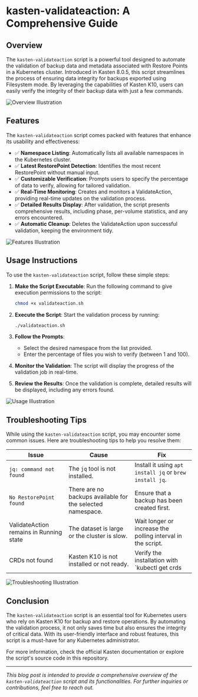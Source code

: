 # kasten-validateaction: A Comprehensive Guide

## Overview

The `kasten-validateaction` script is a powerful tool designed to automate the validation of backup data and metadata associated with Restore Points in a Kubernetes cluster. Introduced in Kasten 8.0.5, this script streamlines the process of ensuring data integrity for backups exported using Filesystem mode. By leveraging the capabilities of Kasten K10, users can easily verify the integrity of their backup data with just a few commands.

![Overview Illustration](../assets/illustrations/overview.png)

## Features

The `kasten-validateaction` script comes packed with features that enhance its usability and effectiveness:

- ✅ **Namespace Listing**: Automatically lists all available namespaces in the Kubernetes cluster.
- ✅ **Latest RestorePoint Detection**: Identifies the most recent RestorePoint without manual input.
- ✅ **Customizable Verification**: Prompts users to specify the percentage of data to verify, allowing for tailored validation.
- ✅ **Real-Time Monitoring**: Creates and monitors a ValidateAction, providing real-time updates on the validation process.
- ✅ **Detailed Results Display**: After validation, the script presents comprehensive results, including phase, per-volume statistics, and any errors encountered.
- ✅ **Automatic Cleanup**: Deletes the ValidateAction upon successful validation, keeping the environment tidy.

![Features Illustration](../assets/illustrations/features.png)

## Usage Instructions

To use the `kasten-validateaction` script, follow these simple steps:

1. **Make the Script Executable**:
   Run the following command to give execution permissions to the script:
   ```bash
   chmod +x validateaction.sh
   ```

2. **Execute the Script**:
   Start the validation process by running:
   ```bash
   ./validateaction.sh
   ```

3. **Follow the Prompts**:
   - Select the desired namespace from the list provided.
   - Enter the percentage of files you wish to verify (between 1 and 100).

4. **Monitor the Validation**:
   The script will display the progress of the validation job in real-time.

5. **Review the Results**:
   Once the validation is complete, detailed results will be displayed, including any errors found.

![Usage Illustration](../assets/illustrations/usage.png)

## Troubleshooting Tips

While using the `kasten-validateaction` script, you may encounter some common issues. Here are troubleshooting tips to help you resolve them:

| Issue | Cause | Fix |
|-------|--------|-----|
| `jq: command not found` | The `jq` tool is not installed. | Install it using `apt install jq` or `brew install jq`. |
| `No RestorePoint found` | There are no backups available for the selected namespace. | Ensure that a backup has been created first. |
| ValidateAction remains in Running state | The dataset is large or the cluster is slow. | Wait longer or increase the polling interval in the script. |
| CRDs not found | Kasten K10 is not installed or not ready. | Verify the installation with `kubectl get crds | grep kasten`. |

![Troubleshooting Illustration](../assets/illustrations/troubleshooting.png)

## Conclusion

The `kasten-validateaction` script is an essential tool for Kubernetes users who rely on Kasten K10 for backup and restore operations. By automating the validation process, it not only saves time but also ensures the integrity of critical data. With its user-friendly interface and robust features, this script is a must-have for any Kubernetes administrator.

For more information, check the official Kasten documentation or explore the script's source code in this repository.

---

*This blog post is intended to provide a comprehensive overview of the `kasten-validateaction` script and its functionalities. For further inquiries or contributions, feel free to reach out.*